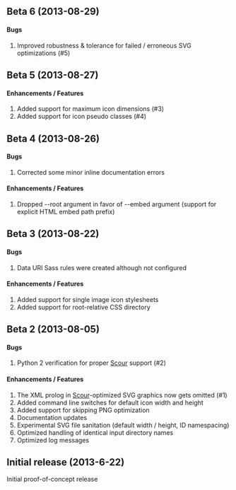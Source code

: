 Beta 6 (2013-08-29)
---------------------------

#### Bugs

1.	Improved robustness & tolerance for failed / erroneous SVG optimizations (#5)


Beta 5 (2013-08-27)
---------------------------

#### Enhancements / Features

1.	Added support for maximum icon dimensions (#3)
2.	Added support for icon pseudo classes (#4)


Beta 4 (2013-08-26)
---------------------------

#### Bugs

1.	Corrected some minor inline documentation errors

#### Enhancements / Features

1.	Dropped --root argument in favor of --embed argument (support for explicit HTML embed path prefix)


Beta 3 (2013-08-22)
---------------------------

#### Bugs

1.	Data URI Sass rules were created although not configured 

#### Enhancements / Features

1.	Added support for single image icon stylesheets
2.	Added support for root-relative CSS directory


Beta 2 (2013-08-05)
---------------------------

#### Bugs

1.	Python 2 verification for proper [Scour](http://www.codedread.com/scour) support (#2)

#### Enhancements / Features

1.	The XML prolog in [Scour](http://www.codedread.com/scour)-optimized SVG graphics now gets omitted (#1)
2.	Added command line switches for default icon width and height
3.	Added support for skipping PNG optimization
4.	Documentation updates
5.	Experimental SVG file sanitation (default width / height, ID namespacing) 
6.	Optimized handling of identical input directory names
7.	Optimized log messages


Initial release (2013-6-22)
---------------------------

Initial proof-of-concept release
